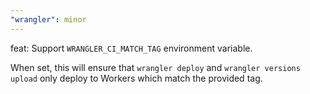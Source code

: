 ```yaml
---
"wrangler": minor
---
```


feat: Support `WRANGLER_CI_MATCH_TAG` environment variable.

When set, this will ensure that `wrangler deploy` and `wrangler versions upload` only deploy to Workers which match the provided tag.
